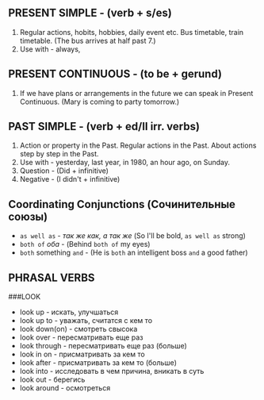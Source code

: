 PRESENT SIMPLE - (verb + s/es)
------------------------------
1. Regular actions, hobits, hobbies, daily event etc. 
   Bus timetable, train timetable. 
   (The bus arrives at half past 7.)
2. Use with - always,

PRESENT CONTINUOUS - (to be + gerund)
-------------------------------------
1. If we have plans or arrangements in the future we can speak in Present Continuous. 
   (Mary is coming to party tomorrow.)

PAST SIMPLE - (verb + ed/II irr. verbs)
---------------------------------------
1. Action or property in the Past. Regular actions in the Past. 
   About actions step by step in the Past.
2. Use with - yesterday, last year, in 1980, an hour ago, on Sunday.
3. Question - (Did + infinitive)
4. Negative - (I didn't + infinitive)

Coordinating Conjunctions (Сочинительные союзы)
-------------------------
+ `as well as` - <i>так же как, а так же</i> (So I'll be bold, `as well as` strong)
+ `both of` <i>оба</i> - (Behind `both of` my eyes)
+ `both` something `and` - (He is `both` an intelligent boss `and` a good father)

PHRASAL VERBS
-------------
###LOOK
+ look up - искать, улучшаться
+ look up to - уважать, считатся с кем то
+ look down(on) - смотреть свысока
+ look over - пересматривать еще раз
+ look through - пересматривать еще раз (больше)
+ look in on - присматривать за кем то
+ look after - присматривать за кем то (больше)
+ look into - исследовать в чем причина, вникать в суть
+ look out - берегись
+ look around - осмотреться


